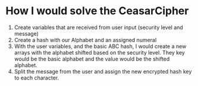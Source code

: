 # How I would solve the CeasarCipher

1. Create variables that are received from user input (security level and message)
1. Create a hash with our Alphabet and an assigned numeral
1. With the user variables, and the basic ABC hash, I would create a new arrays with the alphabet shifted based on the security level. They key would be the basic alphabet and the value would be the shifted alphabet.
2. Split the message from the user and assign the new encrypted hash key to each character. 
